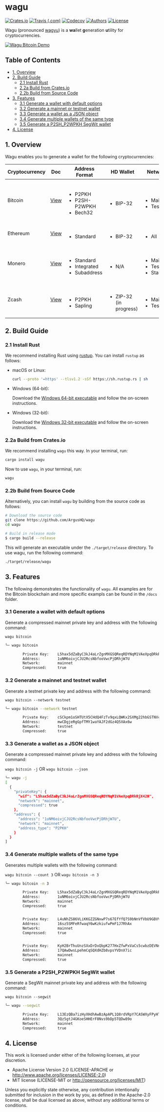 # wagu

[![Crates.io](https://img.shields.io/crates/v/wagu.svg?color=neon)](https://crates.io/crates/wagu)
[![Travis (.com)](https://travis-ci.com/ArgusHQ/wagu.svg)](https://travis-ci.com/ArgusHQ/wagu)
[![Codecov](https://img.shields.io/codecov/c/github/ArgusHQ/wagu.svg)](https://codecov.io/gh/ArgusHQ/wagu)
[![Authors](https://img.shields.io/badge/authors-Argus-orange.svg)](./AUTHORS)
[![License](https://img.shields.io/badge/license-MIT/Apache--2.0-blue.svg)](./LICENSE-MIT)

Wagu (pronounced  [wagyu](https://en.wikipedia.org/wiki/Wagyu)) is a **wa**llet **g**eneration **u**tility for cryptocurrencies.

[![Wagu Bitcoin Demo](https://i.gyazo.com/134f7a29c4accef35ff730430cd87b52.gif)](https://gyazo.com/134f7a29c4accef35ff730430cd87b52)

## <a name='TableofContents'></a>Table of Contents

* [1. Overview](#1-overview)
* [2. Build Guide](#2-build-guide)
    * [2.1 Install Rust](#21-install-rust)
    * [2.2a Build from Crates.io](#22a-build-from-cratesio)
    * [2.2b Build from Source Code](#22b-build-from-source-code)
* [3. Features](#3-features)
	* [3.1 Generate a wallet with default options](#31-generate-a-wallet-with-default-options)
	* [3.2 Generate a mainnet or testnet wallet](#32-generate-a-mainnet-and-testnet-wallet)
	* [3.3 Generate a wallet as a JSON object](#33-generate-a-wallet-as-a-json-object)
	* [3.4 Generate multiple wallets of the same type](#34-generate-multiple-wallets-of-the-same-type)
	* [3.5 Generate a P2SH_P2WPKH SegWit wallet](#35-generate-a-p2sh_p2wpkh-segwit-wallet)
* [4. License](#4-license)

## 1. Overview

Wagu enables you to generate a wallet for the following cryptocurrencies:


| Cryptocurrency | Doc                       | Address Format                                                        | HD Wallet                                   | Network                                                         |
|----------------|---------------------------|-----------------------------------------------------------------------|---------------------------------------------|-----------------------------------------------------------------|
| Bitcoin        | [View](docs/bitcoin.md)   | <br/><ul><li>P2PKH</li><li>P2SH-P2WPKH</li><li>Bech32</li></ul>       | <br/><ul><li>BIP-32</li></ul>               | <br/><ul><li>Mainnet</li><li>Testnet</li></ul>                  |
| Ethereum       | [View](docs/ethereum.md)  | <br/><ul><li>Standard</li></ul>                                       | <br/><ul><li>BIP-32</li></ul>               | <br/><ul><li>All</li></ul>                                      |
| Monero         | [View](docs/monero.md)    | <br/><ul><li>Standard</li><li>Integrated</li><li>Subaddress</li></ul> | <br/><ul><li>N/A</ul>                       | <br/><ul><li>Mainnet</li><li>Testnet</li><li>Stagenet</li></ul> |
| Zcash          | [View](docs/zcash.md)     | <br/><ul><li>P2PKH</li><li>Sapling</li></ul>                          | <br/><ul><li>ZIP-32 (in progress)</li></ul> | <br/><ul><li>Mainnet</li><li>Testnet</li></ul>                  |

## 2. Build Guide

### 2.1 Install Rust

We recommend installing Rust using [rustup](https://www.rustup.rs/). You can install `rustup` as follows:

- macOS or Linux:
  ```bash
  curl --proto '=https' --tlsv1.2 -sSf https://sh.rustup.rs | sh
  ```

- Windows (64-bit):  
  
  Download the [Windows 64-bit executable](https://win.rustup.rs/x86_64) and follow the on-screen instructions.

- Windows (32-bit):  
  
  Download the [Windows 32-bit executable](https://win.rustup.rs/i686) and follow the on-screen instructions.

### 2.2a Build from Crates.io

We recommend installing `wagu` this way. In your terminal, run:

```bash
cargo install wagu
```

Now to use `wagu`, in your terminal, run:
```bash
wagu
```
 
### 2.2b Build from Source Code

Alternatively, you can install `wagu` by building from the source code as follows:

```bash
# Download the source code
git clone https://github.com/ArgusHQ/wagu
cd wagu

# Build in release mode
$ cargo build --release
```

This will generate an executable under the `./target/release` directory. To use wagu, run the following command:
```bash
./target/release/wagu
```

## 3. Features

The following demonstrates the functionality of `wagu`. All examples are for the Bitcoin blockchain and more specific exampls can be found in the `/docs` folder.

### 3.1 Generate a wallet with default options

Generate a compressed mainnet private key and address with the following command:

`wagu bitcoin`

```bash
╰─ wagu bitcoin

        Private Key:    L5hax5dZaByC3kJ4aLrZgnMXGSQReqRDYNqM1VAeXpqDRkRjX42H
        Address:        1uNM6oivjCJU2RcsNbfooVwcPjDRhjW7U
        Network:        mainnet
        Compressed:     true
```

### 3.2 Generate a mainnet and testnet wallet

Generate a testnet private key and address with the following command:

`wagu bitcoin --network testnet`

```bash
╰─ wagu bitcoin --network testnet

        Private Key:    cSCkpm1oSHTUtX5CHdQ4FzTv9qxLQWKx2SXMg22hbGSTNVcsUcCX,
        Address:        mwCDgjeRgGpfTMY1waYAJF2dGz4Q5XAx6w
        Network:        testnet
        Compressed:     true
```

### 3.3 Generate a wallet as a JSON object

Generate a compressed mainnet private key and address with the following command:

`wagu bitcoin -j` OR `wagu bitcoin --json`

```bash
╰─ wagu -j
[
  {
    "privateKey": {
      "wif": "L5hax5dZaByC3kJ4aLrZgnMXGSQReqRDYNqM1VAeXpqDRkRjX42H",
      "network": "mainnet",
      "compressed": true
    },
    "address": {
      "address": "1uNM6oivjCJU2RcsNbfooVwcPjDRhjW7U",
      "network": "mainnet",
      "address_type": "P2PKH"
    }
  }
]
```

### 3.4 Generate multiple wallets of the same type

Generates multiple wallets with the following command:

`wagu bitcoin --count 3` OR `wagu bitcoin -n 3`

```bash
╰─ wagu bitcoin -n 3

        Private Key:    L5hax5dZaByC3kJ4aLrZgnMXGSQReqRDYNqM1VAeXpqDRkRjX42H
        Address:        1uNM6oivjCJU2RcsNbfooVwcPjDRhjW7U
        Network:        mainnet
        Compressed:     true


        Private Key:    L4uNhZS86VLiKKGZZGNxwP7s67EfYfQ7S9bNnVfVbU9GBVVo2xoD
        Address:        16sz5SMFeRfwaqY6wKzkiufwPmF1J7RhAx
        Network:        mainnet
        Compressed:     true


        Private Key:    KyH2BrThuUnzSXxDrDxQbpK277HxZfwPxVaCs5cwbzDEVNno2nts
        Address:        17QAwDwsLpehmCqSQXdHZb8vpsYVDnX7ic
        Network:        mainnet
        Compressed:     true
```

### 3.5 Generate a P2SH_P2WPKH SegWit wallet

Generate a SegWit mainnet private key and address with the following command:

`wagu bitcoin --segwit`

```bash
╰─ wagu --segwit

        Private Key:    L13EzQBa7izHyXHdhAwBzApAPL1Q8rdVRpY7CASWXyFPyHTuPJxs
        Address:        3Qz5gtJ4GKoeSHHErF8Nvs9bDp5TQDw89o
        Network:        mainnet
        Compressed:     true
```

## 4. License

This work is licensed under either of the following licenses, at your discretion.

- Apache License Version 2.0 (LICENSE-APACHE or http://www.apache.org/licenses/LICENSE-2.0)
- MIT license (LICENSE-MIT or http://opensource.org/licenses/MIT)

Unless you explicitly state otherwise, any contribution intentionally submitted for inclusion in the work by you,
as defined in the Apache-2.0 license, shall be dual licensed as above, without any additional terms or conditions.
